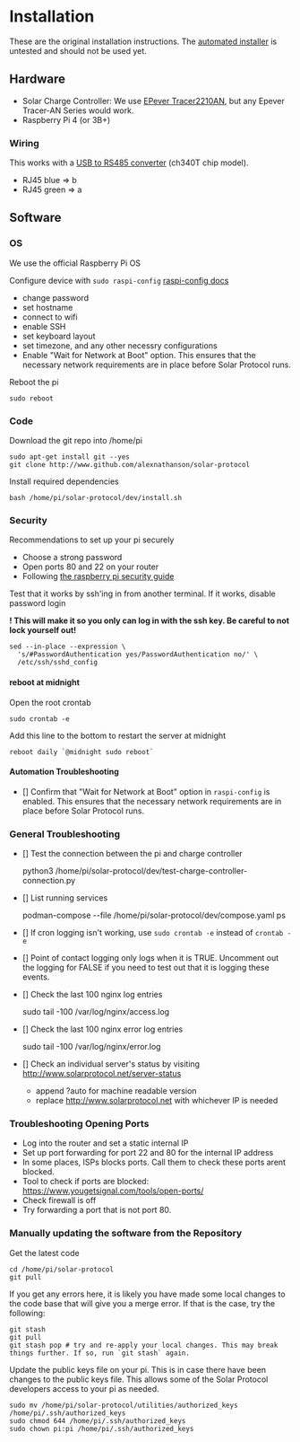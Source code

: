 # Installation

These are the original installation instructions. The [automated installer](../utilities/installer.sh) is untested and should not be used yet.

## Hardware

* Solar Charge Controller: We use [EPever Tracer2210AN](https://www.epever.com/product/tracer-an-10-40a-mppt-charge-controller/), but any Epever Tracer-AN Series would work.
* Raspberry Pi 4 (or 3B+)

### Wiring

This works with a [USB to RS485 converter](https://www.sparkfun.com/products/15938) (ch340T chip model).

* RJ45 blue => b
* RJ45 green => a

## Software

### OS

We use the official Raspberry Pi OS

Configure device with `sudo raspi-config` [raspi-config docs](https://www.raspberrypi.org/documentation/configuration/raspi-config.md)
  * change password
  * set hostname
  * connect to wifi
  * enable SSH
  * set keyboard layout
  * set timezone, and any other necessry configurations
  * Enable "Wait for Network at Boot" option. This ensures that the necessary network requirements are in place before Solar Protocol runs.  

Reboot the pi

    sudo reboot

### Code

Download the git repo into /home/pi

    sudo apt-get install git --yes
    git clone http://www.github.com/alexnathanson/solar-protocol

Install required dependencies

    bash /home/pi/solar-protocol/dev/install.sh

### Security

Recommendations to set up your pi securely

* Choose a strong password  
* Open ports 80 and 22 on your router    
* Following [the raspberry pi security guide](https://www.raspberrypi.org/documentation/configuration/security.md)

Test that it works by ssh'ing in from another terminal. If it works, disable password login

**! This will make it so you only can log in with the ssh key. Be careful to not lock yourself out!**

    sed --in-place --expression \
      's/#PasswordAuthentication yes/PasswordAuthentication no/' \
      /etc/ssh/sshd_config

#### reboot at midnight

Open the root crontab

    sudo crontab -e

Add this line to the bottom to restart the server at midnight

    reboot daily `@midnight sudo reboot`

#### Automation Troubleshooting

- [] Confirm that "Wait for Network at Boot" option in `raspi-config` is enabled. This ensures that the necessary network requirements are in place before Solar Protocol runs.  

### General Troubleshooting  

- [] Test the connection between the pi and charge controller

    python3 /home/pi/solar-protocol/dev/test-charge-controller-connection.py

- [] List running services

    podman-compose --file /home/pi/solar-protocol/dev/compose.yaml ps

- [] If cron logging isn't working, use `sudo crontab -e` instead of `crontab -e`  

- [] Point of contact logging only logs when it is TRUE. Uncomment out the logging for FALSE if you need to test out that it is logging these events.  

- [] Check the last 100 nginx log entries 
	
    sudo tail -100 /var/log/nginx/access.log

- [] Check the last 100 nginx error log entries 

    sudo tail -100 /var/log/nginx/error.log

- [] Check an individual server's status by visiting http://www.solarprotocol.net/server-status

    * append ?auto for machine readable version
    * replace http://www.solarprotocol.net with whichever IP is needed

### Troubleshooting Opening Ports

* Log into the router and set a static internal IP
* Set up port forwarding for port 22 and 80 for the internal IP address
* In some places, ISPs blocks ports. Call them to check these ports arent blocked.
* Tool to check if ports are blocked: https://www.yougetsignal.com/tools/open-ports/
* Check firewall is off
* Try forwarding a port that is not port 80.

### Manually updating the software from the Repository  

Get the latest code

    cd /home/pi/solar-protocol
    git pull

If you get any errors here, it is likely you have made some local changes to the code base that will give you a merge error. If that is the case, try the following:

    git stash
    git pull
    git stash pop # try and re-apply your local changes. This may break things further. If so, run `git stash` again.

Update the public keys file on your pi. This is in case there have been changes to the public keys file. This allows some of the Solar Protocol developers access to your pi as needed.

    sudo mv /home/pi/solar-protocol/utilities/authorized_keys /home/pi/.ssh/authorized_keys
    sudo chmod 644 /home/pi/.ssh/authorized_keys
    sudo chown pi:pi /home/pi/.ssh/authorized_keys
